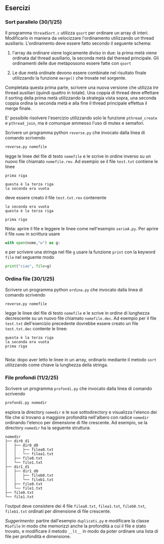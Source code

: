 

## Esercizi



### Sort parallelo (30/1/25)

Il programma `threadSort.c` utilizza `qsort` per ordinare un array di interi. Modificarlo in maniera da velocizzare l'ordinamento utilizzando *un* thread ausiliario. L'ordinamento deve essere fatto secondo il seguente schema:

1. l'array da ordinare viene logicamente diviso in due: la prima metà viene ordinata dal thread ausiliario, la seconda metà dal theread principale. Gli ordinamenti delle due metàpossono essere fatte con `qsort`

2. Le due metà ordinate devono essere combinate nel risultato finale utilizzando la funzione `merge()` che trovate nel sorgente. 


Completata questa prima parte, scrivere una nuova versione che utilizza *tre* thread ausiliari (quindi quattro in totale). Una coppia di thread deve effettare il sorting della prima metà utilizzando la strategia vista sopra, una seconda coppia ordina la seconda metà e alla fine il thread principale effettua il merge finale.

E' possibile risolvere l'esercizio utilizzando solo le funzione `pthread_create` e `pthread_join`, ma è comunque ammesso l'uso di mutex e semafori. 









Scrivere un programma python `reverse.py` che invocato dalla linea di comando scrivendo 
```bash
reverse.py nomefile
```
legge le linee del file di testo `nomefile` e le scrive in ordine inverso su un nuovo file chiamato `nomefile.rev`. Ad esempio se il file `test.txt` contiene le linee
```
prima riga

questa è la terza riga
la seconda era vuota
```
deve essere creato il file `test.txt.rev` contenente
```
la seconda era vuota
questa è la terza riga

prima riga
```
Nota: aprire il file e leggere le linee come nell'esempio `serieA.py`. Per aprire il file `nome` in scrittura usare
```python
with open(nome,"w") as g:
```
e per scrivere una stringa nel file `g` usare la funzione `print` con la keyword `file` nel seguente modo 
```python
print("ciao", file=g)
```

### Ordina file (30/1/25)

Scrivere un programma python `ordina.py` che invocato dalla linea di comando scrivendo 
```bash
reverse.py nomefile
```
legge le linee del file di testo `nomefile` e le scrive in ordine di lunghezza decrescente 
su un nuovo file chiamato `nomefile.dec`. Ad esempio per il file `test.txt` dell'esercizio precedente dovrebbe essere creato un file `test.txt.dec` contente le linee:
```
questa è la terza riga
la seconda era vuota
prima riga


```
Nota: dopo aver letto le linee in un array, ordinarlo mediante il metodo `sort` utilizzando come chiave la lunghezza della stringa.



### File profondi (11/2/25)

Scrivere un programma `profondi.py` che invocato dalla linea di comando scrivendo 
```bash
profondi.py nomedir
```
esplora la directory `nomedir` e le sue sottodirectory  e visualizza l'elenco dei file che si trovano a maggiore profondità nell'albero con radice `nomedir` ordinando l'elenco per dimensione di file crescente.
Ad esempio, se la directory `nomedir` ha la seguente struttura:
```
nomedir
├── dir0_d1
│   ├── dir0_d0
│   │   ├── filea0.txt
│   │   └── filea1.txt
│   ├── file0.txt
│   └── file1.txt
├── dir1_d1
│   ├── dir1_d0
│   │   ├── fileb0.txt
│   │   └── fileb1.txt
│   ├── file0.txt
│   └── file1.txt
├── file0.txt
└── file1.txt

```
l'output deve consistere dei 4 file `filea0.txt`, `filea1.txt`, `fileb0.txt`, `fileb1.txt` ordinati per dimensione di file crescente. 

*Suggerimento:* partire dall'esempio `duplicati.py` e modificare la classe `Miofile` in modo che memorizzi anche la profondità a cui il file e stato trovato, e modificare il metodo `__lt__` in modo da poter ordinare una lista di file per profondità e dimensione. 








